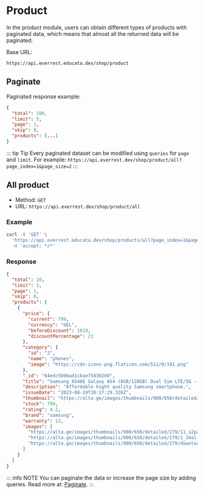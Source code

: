 # Product

In the product module, users can obtain different types of products with paginated data, which means that almost all the returned data will be paginated.

Base URL:

```
https://api.everrest.educata.dev/shop/product
```

## Paginate

Paginated response example:

```json
{
  "total": 100,
  "limit": 5,
  "page": 1,
  "skip": 0,
  "products": [...]
}
```
::: tip Tip
Every paginated dataset can be modified using `queries` for `page` and `limit`.    For example: `https://api.everrest.dev/shop/product/all?page_index=1&page_size=2`
:::

## All product

- Method: `GET`
- URL: `https://api.everrest.dev/shop/product/all`

### Example

```sh
curl -X 'GET' \
  'https://api.everrest.educata.dev/shop/products/all?page_index=1&page_size=1' \
  -H 'accept: */*'
```

### Response

```json
{
  "total": 10,
  "limit": 1,
  "page": 1,
  "skip": 0,
  "products": [
    {
      "price": {
        "current": 799,
        "currency": "GEL",
        "beforeDiscount": 1019,
        "discountPercentage": 21
      },
      "category": {
        "id": "2",
        "name": "phones",
        "image": "https://cdn-icons-png.flaticon.com/512/0/191.png"
      },
      "_id": "64edc5b96ad1cbae75d30260",
      "title": "Samsung A546E Galaxy A54 (6GB/128GB) Dual Sim LTE/5G - Black",
      "description": "Affordable hight quality Samsung smartphone.",
      "issueDate": "2023-08-29T10:17:29.326Z",
      "thumbnail": "https://alta.ge/images/thumbnails/900/650/detailed/279/11_s2p2-m2.png.jpg",
      "stock": 790,
      "rating": 4.2,
      "brand": "samsung",
      "warranty": 12,
      "images": [
        "https://alta.ge/images/thumbnails/900/650/detailed/279/11_s2p2-m2.png.jpg",
        "https://alta.ge/images/thumbnails/900/650/detailed/279/1_34al-1v.png.jpg",
        "https://alta.ge/images/thumbnails/900/650/detailed/279/download_%281%29.png.jpg"
      ]
    }
  ]
}
```

::: info NOTE
You can paginate the data or increase the page size by adding queries. Read more at: <a href="#paginate">Paginate</a>.
:::